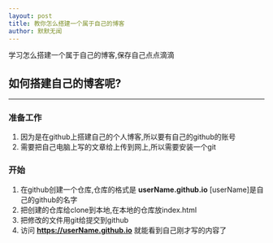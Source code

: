 ```yaml
---
layout: post
title: 教你怎么搭建一个属于自己的博客
author: 默默无闻
---
```


学习怎么搭建一个属于自己的博客,保存自己点点滴滴

## 如何搭建自己的博客呢? 
-----

### 准备工作

1. 因为是在github上搭建自己的个人博客,所以要有自己的github的账号
2. 需要把自己电脑上写的文章给上传到网上,所以需要安装一个git

### 开始

1. 在github创建一个仓库,仓库的格式是 **userName.github.io** [userName]是自己的github的名字
2. 把创建的仓库给clone到本地,在本地的仓库放index.html
3. 把修改的文件用git给提交到github
4. 访问 **https://userName.github.io** 就能看到自己刚才写的内容了